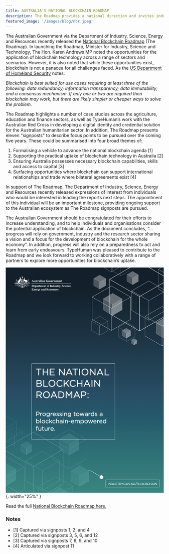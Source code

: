 ```yaml
---
title: AUSTRALIA'S NATIONAL BLOCKCHAIN ROADMAP
description: The Roadmap provides a national direction and invites industry, academia, and civil society to work collectively alongside government to shape the future of this technology for Australia.
featured_image: '/images/blog/nbr.jpeg'
---
```


The Australian Government via the Department of Industry, Science, Energy and Resources recently released the [National Blockchain Roadmap](https://www.industry.gov.au/news-media/opportunities-open-up-through-blockchain) (The Roadmap). In launching the Roadmap, Minister for Industry, Science and Technology, The Hon. Karen Andrews MP noted the opportunities for the application of blockchain technology across a range of sectors and scenarios. However, it is also noted that while these opportunities exist, blockchain is not a panacea for all challenges faced. As the [US Department of Homeland Security](https://www.dhs.gov/sites/default/files/publications/2018_AEP_Blockchain_and_Suitability_for_Government_Applications.pdf) notes:

*Blockchain is best suited for use cases requiring at least three of the following: data redundancy; information transparency; data immutability; and a consensus mechanism. If only one or two are required then blockchain may work, but there are likely simpler or cheaper ways to solve the problem.*

The Roadmap highlights a number of case studies across the agriculture, education and finance sectors, as well as TypeHuman’s work with the Australian Red Cross in developing a digital identity and credential solution for the Australian humanitarian sector. In addition, The Roadmap presents eleven "signposts" to describe focus points to be pursued over the coming five years. These could be summarised into four broad themes of:

1. Formalising a vehicle to advance the national blockchain agenda [1]
2. Supporting the practical uptake of blockchain technology in Australia [2]
3. Ensuring Australia possesses necessary blockchain capabilities, skills and access to capital [3]
4. Surfacing opportunities where blockchain can support international relationships and trade where bilateral agreements exist [4]

In support of The Roadmap, The Department of Industry, Science, Energy and Resources recently released expressions of interest from individuals who would be interested in leading the reports next steps. The appointment of this individual will be an important milestone, providing ongoing support to the Australian ecosystem as The Roadmap signposts are pursued.

The Australian Government should be congratulated for their efforts to increase understanding, and to help individuals and organisations consider the potential application of blockchain. As the document concludes, “…progress will rely on government, industry and the research sector sharing a vision and a focus for the development of blockchain for the whole economy”. In addition, progress will also rely on a preparedness to act and learn from early endeavours. TypeHuman was pleased to contribute to the Roadmap and we look forward to working collaboratively with a range of partners to explore more opportunities for blockchain’s uptake.

![National Blockchain Roadmap](/images/blog/nbr-report.png "National Blockchain Roadmap Report Cover Page"){: width="25%" }

Read the full [National Blockchain Roadmap here.](https://www.industry.gov.au/news-media/opportunities-open-up-through-blockchain)

### Notes
* [1] Captured via signposts 1, 2, and 4
* [2] Captured via signposts 3, 5, 6, and 12
* [3] Captured via signposts 7, 8, 9, and 10
* [4] Articulated via signpost 11
